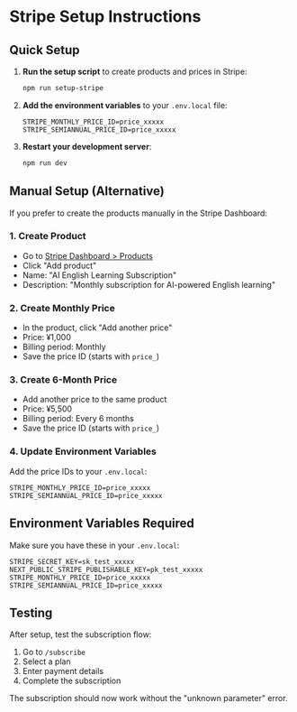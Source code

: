 # Stripe Setup Instructions

## Quick Setup

1. **Run the setup script** to create products and prices in Stripe:
   ```bash
   npm run setup-stripe
   ```

2. **Add the environment variables** to your `.env.local` file:
   ```env
   STRIPE_MONTHLY_PRICE_ID=price_xxxxx
   STRIPE_SEMIANNUAL_PRICE_ID=price_xxxxx
   ```

3. **Restart your development server**:
   ```bash
   npm run dev
   ```

## Manual Setup (Alternative)

If you prefer to create the products manually in the Stripe Dashboard:

### 1. Create Product
- Go to [Stripe Dashboard > Products](https://dashboard.stripe.com/products)
- Click "Add product"
- Name: "AI English Learning Subscription"
- Description: "Monthly subscription for AI-powered English learning"

### 2. Create Monthly Price
- In the product, click "Add another price"
- Price: ¥1,000
- Billing period: Monthly
- Save the price ID (starts with `price_`)

### 3. Create 6-Month Price
- Add another price to the same product
- Price: ¥5,500
- Billing period: Every 6 months
- Save the price ID (starts with `price_`)

### 4. Update Environment Variables
Add the price IDs to your `.env.local`:
```env
STRIPE_MONTHLY_PRICE_ID=price_xxxxx
STRIPE_SEMIANNUAL_PRICE_ID=price_xxxxx
```

## Environment Variables Required

Make sure you have these in your `.env.local`:
```env
STRIPE_SECRET_KEY=sk_test_xxxxx
NEXT_PUBLIC_STRIPE_PUBLISHABLE_KEY=pk_test_xxxxx
STRIPE_MONTHLY_PRICE_ID=price_xxxxx
STRIPE_SEMIANNUAL_PRICE_ID=price_xxxxx
```

## Testing

After setup, test the subscription flow:
1. Go to `/subscribe`
2. Select a plan
3. Enter payment details
4. Complete the subscription

The subscription should now work without the "unknown parameter" error.
